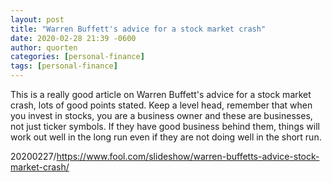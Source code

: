 ```yaml
---
layout: post
title: "Warren Buffett's advice for a stock market crash"
date: 2020-02-28 21:39 -0600
author: quorten
categories: [personal-finance]
tags: [personal-finance]
---
```


This is a really good article on Warren Buffett's advice for a stock
market crash, lots of good points stated.  Keep a level head, remember
that when you invest in stocks, you are a business owner and these are
businesses, not just ticker symbols.  If they have good business
behind them, things will work out well in the long run even if they
are not doing well in the short run.

20200227/https://www.fool.com/slideshow/warren-buffetts-advice-stock-market-crash/
